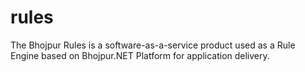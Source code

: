 # rules
The Bhojpur Rules is a software-as-a-service product used as a Rule Engine based on Bhojpur.NET Platform for application delivery.
